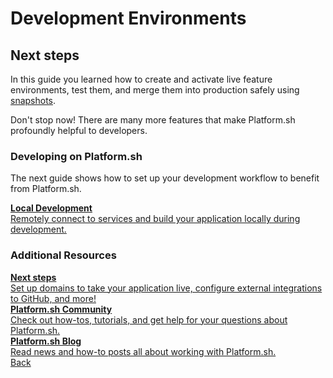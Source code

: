 # Development Environments

## Next steps

In this guide you learned how to create and activate live feature environments, test them, and merge them into production safely using [snapshots](/administration/snapshot-and-restore.md).

Don't stop now! There are many more features that make Platform.sh profoundly helpful to developers.

### Developing on Platform.sh

The next guide shows how to set up your development workflow to benefit from Platform.sh.

<div class="buttons">
  <a href="/gettingstarted/local-development.html" class="button-link descriptive"><b>Local Development</b><br>Remotely connect to services and build your application locally during development.</a>
</div>


### Additional Resources

<div class="buttons">
  <a href="/gettingstarted/next-steps.html" class="button-link descriptive"><b>Next steps</b><br>Set up domains to take your application live, configure external integrations to GitHub, and more!</a>
</div>

<div class="buttons">
  <a href="https://community.platform.sh/" class="button-link descriptive"><b>Platform.sh Community</b><br>Check out how-tos, tutorials, and get help for your questions about Platform.sh.</a>
</div>

<div class="buttons">
  <a href="https://platform.sh/blog/" class="button-link descriptive"><b>Platform.sh Blog</b><br>Read news and how-to posts all about working with Platform.sh.</a>
</div>

<div class="buttons">
  <a href="#" class="button-link prev">Back</a>
</div>
